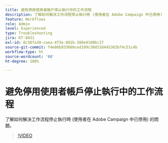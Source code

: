 ```yaml
---
title: 避免停用使用者帳戶停止執行中的工作流程
description: 了解如何解決工作流程停止執行時 (使用者在 Adobe Campaign 中已停用) 的問題。
feature: Workflows
role: Admin
level: Experienced
type: Troubleshooting
jira: KT-8431
exl-id: 8c38fa38-caea-4f3e-881b-386e9100bc17
source-git-commit: f4e86b933660ced199c30d318445363b74c51c4b
workflow-type: ht
source-wordcount: '60'
ht-degree: 100%

---
```


# 避免停用使用者帳戶停止執行中的工作流程

了解如何解決工作流程停止執行時 (使用者在 Adobe Campaign 中已停用) 的問題。


>[!VIDEO](https://video.tv.adobe.com/v/335988?quality=12&learn=on)
